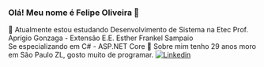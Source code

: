 ### Olá! Meu nome é Felipe Oliveira 👋
🔭 Atualmente estou estudando Desenvolvimento de Sistema  na Etec Prof. Aprígio Gonzaga - Extensão E.E. Esther Frankel Sampaio  
Se especializando em C# - ASP.NET Core
💬 Sobre mim tenho 29 anos moro em São Paulo ZL, gosto muito de programar.
[![Linkedin](https://img.shields.io/badge/LinkedIn-0077B5?style=for-the-badge&logo=linkedin&logoColor=white)](https://www.linkedin.com/in/felipe-oliveira-401107b0/)

